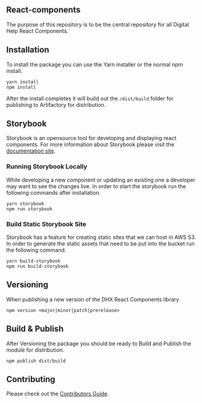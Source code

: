 ## React-components

The purpose of this repository is to be the central repository for all Digital Help React Components.

## Installation

To install the package you can use the Yarn installer or the normal npm install.

    yarn install
    npm install

After the install completes it will build out the `/dist/build` folder for publishing to Artifactory for distribution.

## Storybook

Storybook is an opensource tool for developing and displaying react components. For more information about Storybook please visit the <a href="https://storybook.js.org/basics/introduction/" target="_blank">documentation site</a>.

### Running Storybook Locally

While developing a new component or updating an existing one a developer may want to see the changes live. In order to start the storybook run the following commands after installation.

    yarn storybook
    npm run storybook

### Build Static Storybook Site

Storybook has a feature for creating static sites that we can host in AWS S3. In order to generate the static assets that need to be put into the bucket run the following command.

    yarn build-storybook
    npm run build-storybook

## Versioning

When publishing a new version of the DHX React Components library

    npm version <major|minor|patch|prerelease>

## Build & Publish

After Versioning the package you should be ready to Build and Publish the module for distribution.

    npm publish dist/build

## Contributing

Please check out the [Contributors Guide](CONTRIBUTING.md).

